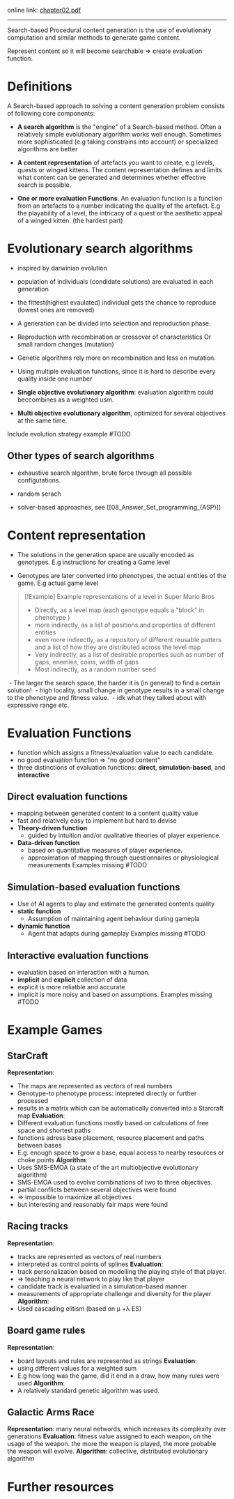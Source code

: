 online link: [chapter02.pdf](https://www.pcgbook.com/chapter02.pdf)

---

Search-based Procedural content generation is the use of evolutionary computation and similar methods to generate game content.


Represent content so it will become searchable => create evaluation function.
# Definitions

A Search-based approach to solving a content generation problem consists of following core components:

- **A search algorithm** is the "engine" of a Search-based method. Often a relatively simple evolutionary algorithm works well enough. Sometimes more sophisticated (e.g taking constrains into account) or specialized algorithms are better

- **A content representation** of artefacts you want to create, e.g levels, quests or winged kittens. The content representation defines and limits what content can be generated and determines whether effective search is possible.

- **One or more evaluation Functions**. An evaluation function is a function from an artefacts to a number indicating the quality of the artefact. E.g the playability of a level, the intricacy of a quest or the aesthetic appeal of a winged kitten. (the hardest part)

# Evolutionary search algorithms

- inspired by darwinian evolution

- population of individuals (condidate solutions) are evaluated in each generation

- the fittest(highest evaulated) individual gets the chance to reproduce (lowest ones are removed)

- A generation can be divided into selection and reproduction phase.

- Reproduction with recombination or crossover of characteristics Or small random changes (mutation)

- Genetic algorithms rely more on recombination and less on mutation.

- Using multiple evaluation functions, since it is hard to describe every quality inside one number

- **Single objective evolutionary algorithm**: evaluation algorithm could beccombines as a weighted usm.

- **Multi objective evolutionary algorithm**, optimized for several objectives at the same time.

Include evolution strategy example #TODO

  

## Other types of search algorithms

- exhaustive search algorithm, brute force through all possible configutations.

- random serach

- solver-based approaches, see [[08_Answer_Set_programming_(ASP)]]

  

# Content representation

- The solutions in the generation space are usually encoded as genotypes. E.g instructions for creating a Game level

- Genotypes are later converted into phenotypes, the actual entities of the game. E.g actual game level

> [!Example] Example representations of a level in Super Mario Bros
> - Directly, as a level map (each genotype equals a "block" in phenotype )
> - more indirectly, as a list of positions and properties of different entities
> - even more indirectly, as a repository of different reusable patters and a list of how they are distributed across the level map
> - Very indirectly, as a list of desirable properties such as number of gaps, enemies, coins, width of gaps
> - Most indirectly, as a random number seed

 - The larger the search space, the harder it is (in general) to find a certain solution!
 - high locality, small change in genotype results in a small change to the phenotype and fitness value.
 - idk what they talked about with expressive range etc.

# Evaluation Functions
- function which assigns a fitness/evaluation value to each candidate.
- no good evaluation function => "no good content"
- three distinctions of evaluation functions: **direct**, **simulation-based**, and **interactive**

## Direct evaluation functions
- mapping between generated content to a content quality value
- fast and relatively easy to implement but hard to devise
- **Theory-driven function**
	- guided by intuition and/or qualitative theories of player experience.
- **Data-driven function**
	- based on quantitative measures of player experience. 
	- approximation of mapping through questionnaires or physiological measurements
Examples missing #TODO
## Simulation-based evaluation functions
- Use of AI agents to play and estimate the generated contents quality
- **static function**
	- Assumption of maintaining agent behaviour during gamepla
- **dynamic function**
	- Agent that adapts during gameplay
Examples missing #TODO


## Interactive evaluation functions
- evaluation based on interaction with a human.
- **implicit** and **explicit** collection of data 
- explicit is more reliatble and accurate
- implicit is more noisy and based on assumptions.
Examples missing #TODO 
  
  
  

# Example Games
## StarCraft
**Representation**:
- The maps are represented as vectors of real numbers
- Genotype-to phenotype process: intepreted directly or further processed 
- results in a matrix which can be automatically converted into a Starcraft map
**Evaluation**:
- Different evaluation functions mostly based on calculations of free space and shortest paths
- functions adress base placement, resource placement and paths between bases
- E.g. enough space to grow a base, equal access to nearby resources or choke points
**Algorithm**:
- Uses SMS-EMOA (a state of the art multiobjective evolutionary algorithm)
- SMS-EMOA used to evolve combinations of two to three objectives.
- partial conflicts between several objectives were found
- => impossible to maximize all objectives 
- but interesting and reasonably fair maps were found
## Racing tracks
**Representation**: 
- tracks are represented as vectors of real numbers
- interpreted as control points of splines
**Evaluation**:
- track personalization based on modelling the playing style of that player.
- => teaching a neural network to play like that player
- candidate track is evaluatied in a simulation-based manner
- measurements of appropriate challenge and diversity for the player
**Algorithm**:
- Used cascading elitism (based on μ +λ ES)
## Board game rules
**Representation**:
- board layouts and rules are represented as strings
**Evaluation**:
- using different values for a weighted sum
- E.g how long was the game, did it end in a draw, how many rules were used
**Algorithm**:
- A relatively standard genetic algorithm was used.
  
## Galactic Arms Race
**Representation**: many neural networds, which increases its complexity over generations
**Evaluation**: fitness value assigned to each weapon, on the usage of the weapon. the more the weapon is played, the more probable the weapon will evolve.
**Algorithm**: collective, distributed evolutionary algorithm
# Further resources